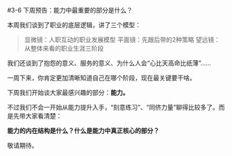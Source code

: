 #3-6 下周预告：能力中最重要的部分是什么？

本周我们谈到了职业的底层逻辑，讲了三个模型：

>显微镜：人职互动的职业发展模型
平面镜：先跟后带的2种策略
望远镜：从整体来看的职业生涯三阶段

我们还谈到了抱怨的意义、服务的意义、为什么人会“心比天高命比纸薄”……

一周下来，你肯定更加清晰知道自己在哪个阶段，现在最关键要干啥。

下周我们开始谈大家最感兴趣的部分：**能力。**

不过我们不会一开始从能力提升入手，“刻意练习”、“同侪力量”聊得比较多了。而是先带大家看清楚：

**能力的内在结构是什么？什么是能力中真正核心的部分？**

敬请期待。